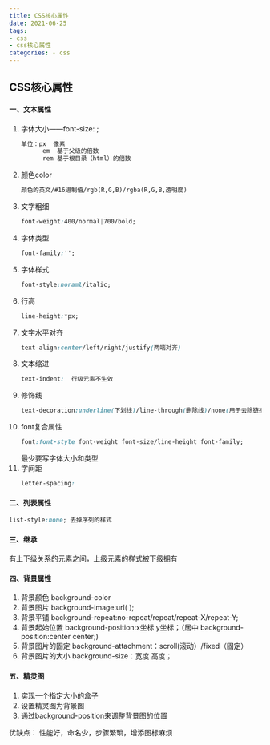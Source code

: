 ```yaml
---
title: CSS核心属性
date: 2021-06-25
tags: 
- css
- css核心属性
categories: - css
---
```


## CSS核心属性
#### 一、文本属性
1. 字体大小——font-size:  ;
    ```txt
    单位：px  像素
          em  基于父级的倍数
          rem 基于根目录（html）的倍数
    ```
2. 颜色color
    ```txt
    颜色的英文/#16进制值/rgb(R,G,B)/rgba(R,G,B,透明度)
    ```
3. 文字粗细
    ```css
    font-weight:400/normal|700/bold;
    ```
<!--more-->
4. 字体类型
    ```css
    font-family:'';
    ```
5. 字体样式
    ```css
    font-style:noraml/italic;
    ```
6. 行高
    ```css
    line-height:*px;
    ```
7. 文字水平对齐
    ```css
    text-align:center/left/right/justify(两端对齐)
    ```
8. 文本缩进
    ```css
    text-indent:  行级元素不生效
    ```
9. 修饰线
    ```css
    text-decoration:underline(下划线)/line-through(删除线)/none(用于去除链接下划线);
    ```
10. font复合属性
    ``` css
    font:font-style font-weight font-size/line-height font-family; 
    ```
    最少要写字体大小和类型
11. 字间距
    ```css
    letter-spacing:
    ```


#### 二、列表属性
```css
list-style:none; 去掉序列的样式
```


#### 三、继承
有上下级关系的元素之间，上级元素的样式被下级拥有


#### 四、背景属性
1. 背景颜色 background-color 
2. 背景图片 background-image:url( );
3. 背景平铺 background-repeat:no-repeat/repeat/repeat-X/repeat-Y;
4. 背景起始位置 background-position:x坐标 y坐标；（居中 background-position:center center;)
5. 背景图片的固定 background-attachment：scroll(滚动）/fixed（固定）
6. 背景图片的大小 background-size：宽度 高度；

#### 五、精灵图
1. 实现一个指定大小的盒子
2. 设置精灵图为背景图
3. 通过background-position来调整背景图的位置

优缺点： 性能好，命名少，步骤繁琐，增添图标麻烦